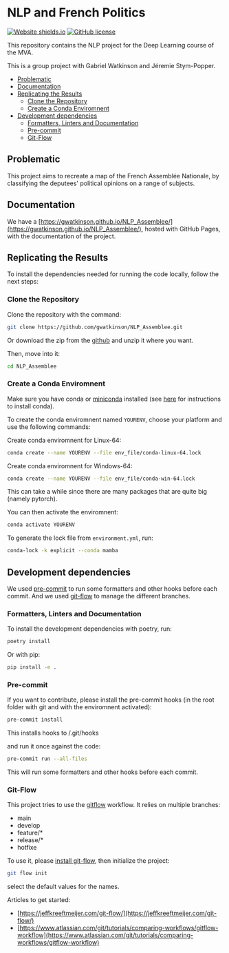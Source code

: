 # NLP and French Politics

[![Website shields.io](https://img.shields.io/website-up-down-green-red/http/shields.io.svg)](https://gwatkinson.github.io/NLP_Assemblee/)  [![GitHub license](https://img.shields.io/github/license/Naereen/StrapDown.js.svg)](https://github.com/gwatkinson/NLP_Assemblee/blob/main/LICENSE)

This repository contains the NLP project for the Deep Learning course of the MVA.

This is a group project with Gabriel Watkinson and Jéremie Stym-Popper.

<!-- toc -->

- [Problematic](#problematic)
- [Documentation](#documentation)
- [Replicating the Results](#replicating-the-results)
    * [Clone the Repository](#clone-the-repository)
    * [Create a Conda Enviromnent](#create-a-conda-enviromnent)
- [Development dependencies](#development-dependencies)
    * [Formatters, Linters and Documentation](#formatters-linters-and-documentation)
    * [Pre-commit](#pre-commit)
    * [Git-Flow](#git-flow)

<!-- tocstop -->

## Problematic

This project aims to recreate a map of the French Assemblée Nationale, by classifying the deputees' political opinions on a range of subjects.

## Documentation

We have a [https://gwatkinson.github.io/NLP_Assemblee/](https://gwatkinson.github.io/NLP_Assemblee/), hosted with GitHub Pages, with the documentation of the project.

## Replicating the Results

To install the dependencies needed for running the code locally, follow the next steps:

### Clone the Repository

Clone the repository with the command:

```bash
git clone https://github.com/gwatkinson/NLP_Assemblee.git
```

Or download the zip from the [github](https://github.com/gwatkinson/NLP_Assemblee) and unzip it where you want.

Then, move into it:

```bash
cd NLP_Assemblee
```

### Create a Conda Enviromnent

Make sure you have conda or [miniconda](https://docs.conda.io/en/latest/miniconda.html) installed (see [here](https://docs.conda.io/projects/conda/en/stable/user-guide/install/index.html) for instructions to install conda).

To create the conda enviromnent named `YOURENV`, choose your platform and use the following commands:

Create conda enviromnent for Linux-64:

```bash
conda create --name YOURENV --file env_file/conda-linux-64.lock
```

Create conda enviromnent for Windows-64:

```bash
conda create --name YOURENV --file env_file/conda-win-64.lock
```

This can take a while since there are many packages that are quite big (namely pytorch).

You can then activate the enviromnent:

```bash
conda activate YOURENV
```

To generate the lock file from `environment.yml`, run:

```bash
conda-lock -k explicit --conda mamba
```

## Development dependencies

We used [pre-commit](https://pre-commit.com/) to run some formatters and other hooks before each commit.
And we used [git-flow](https://github.com/nvie/gitflow) to manage the different branches.

### Formatters, Linters and Documentation

To install the development dependencies with poetry, run:

```bash
poetry install
```

Or with pip:

```bash
pip install -e .
```

### Pre-commit

If you want to contribute, please install the pre-commit hooks (in the root folder with git and with the enviromnent activated):

```bash
pre-commit install
```

This installs hooks to /.git/hooks

and run it once against the code:

```bash
pre-commit run --all-files
```

This will run some formatters and other hooks before each commit.

### Git-Flow

This project tries to use the [gitflow](https://github.com/nvie/gitflow) workflow. It relies on multiple branches:

- main
- develop
- feature/*
- release/*
- hotfixe

To use it, please [install git-flow](https://skoch.github.io/Git-Workflow/), then initialize the project:

```bash
git flow init
```

select the default values for the names.

Articles to get started:

- [https://jeffkreeftmeijer.com/git-flow/](https://jeffkreeftmeijer.com/git-flow/)
- [https://www.atlassian.com/git/tutorials/comparing-workflows/gitflow-workflow](https://www.atlassian.com/git/tutorials/comparing-workflows/gitflow-workflow)
